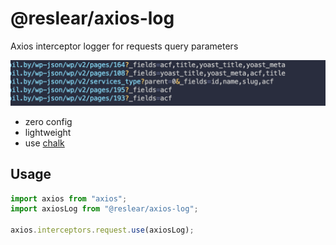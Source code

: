 # @reslear/axios-log

Axios interceptor logger for requests query parameters

<img src="https://raw.githubusercontent.com/reslear/whale/main/packages/axios-log/media/thumb.png" width="584">

- zero config
- lightweight
- use [chalk](https://github.com/chalk/chalk)

## Usage

```ts
import axios from "axios";
import axiosLog from "@reslear/axios-log";

axios.interceptors.request.use(axiosLog);
```
